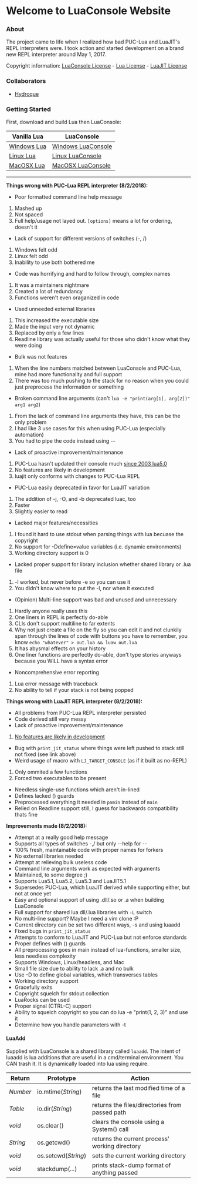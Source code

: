 # Welcome to LuaConsole Website

### About

The project came to life when I realized how bad PUC-Lua and LuaJIT's REPL interpreters were.
I took action and started development on a brand new REPL interpreter around May 1, 2017.

Copyright information: [LuaConsole License](https://hydroque.github.io/LuaConsole/LICENSE) - [Lua License](https://hydroque.github.io/LuaConsole/Lua%20LICENSE) - [LuaJIT License](https://hydroque.github.io/LuaConsole/LuaJIT%20LICENSE)

### Collaborators 

* [Hydroque](https://github.com/Hydroque)

### Getting Started

First, download and build Lua then LuaConsole:  

| Vanilla Lua | LuaConsole |
| ----------- | ----------------------- |
| [Windows Lua](https://github.com/Hydroque/LuaConsole/wiki/Build-Instructions#Windows) | [Windows LuaConsole](https://github.com/Hydroque/LuaConsole/wiki/Build-Instructions#windows-1) |
| [Linux Lua](https://github.com/Hydroque/LuaConsole/wiki/Build-Instructions#linux) | [Linux LuaConsole](https://github.com/Hydroque/LuaConsole/wiki/Build-Instructions#linux-1) |
| [MacOSX Lua](https://github.com/Hydroque/LuaConsole/wiki/Build-Instructions#mac-osx) | [MacOSX LuaConsole](https://github.com/Hydroque/LuaConsole/wiki/Build-Instructions#mac-osx) |

_____

**Things wrong with PUC-Lua REPL interpreter (8/2/2018):**
* Poor formatted command line help message
1. Mashed up
2. Not spaced
3. Full help/usage not layed out. `[options]` means a lot for ordering, doesn't it
* Lack of support for different versions of switches (-, /)
1. Windows felt odd
2. Linux felt odd
3. Inability to use both bothered me 
* Code was horrifying and hard to follow through, complex names
1. It was a maintainers nightmare
2. Created a lot of redundancy
3. Functions weren't even oraganized in code
* Used unneeded external libraries
1. This increased the executable size
2. Made the input very not dynamic
3. Replaced by only a few lines
4. Readline library was actually useful for those who didn't know what they were doing
* Bulk was not features
1. When the line numbers matched between LuaConsole and PUC-Lua, mine had more functionality and full support
2. There was too much pushing to the stack for no reason when you could just preprocess the information or something
* Broken command line arguments (can't `lua -e "print(arg[1], arg[2])" arg1 arg2`)
1. From the lack of command line arguments they have, this can be the only problem
2. I had like 3 use cases for this when using PUC-Lua (especially automation)
3. You had to pipe the code instead using --
* Lack of proactive improvement/maintenance
1. PUC-Lua hasn't updated their console much [since 2003 lua5.0](https://www.lua.org/versions.html)
2. No features are likely in development
3. luajit only conforms with changes to PUC-Lua REPL
* PUC-Lua easily deprecated in favor for LuaJIT variation
1. The addition of -j, -O, and -b deprecated luac, too
2. Faster
3. Slightly easier to read
* Lacked major features/necessities
1. I found it hard to use stdout when parsing things with lua becuase the copyright
2. No support for -Ddefine=value variables (i.e. dynamic environments)
3. Working directory support is 0
* Lacked proper support for library inclusion whether shared library or .lua file
1. -l worked, but never before -e so you can use it
2. You didn't know where to put the -l, nor when it executed
* (Opinion) Multi-line support was bad and unused and unnecessary
1. Hardly anyone really uses this
2. One liners in REPL is perfectly do-able
3. CLIs don't support multiline to far extents
4. Why not just create a file on the fly so you can edit it and not clunkily span through the lines of code with buttons you have to remember, you know `echo "whatever" > out.lua && luaw out.lua`
5. It has abysmal effects on your history
6. One liner functions are perfectly do-able, don't type stories anyways because you WILL have a syntax error
* Noncomprehensive error reporting
1. Lua error message with traceback
2. No ability to tell if your stack is not being popped

**Things wrong with LuaJIT REPL interpreter (8/2/2018):**
* All problems from PUC-Lua REPL interpreter persisted
* Code derived still very messy
* Lack of proactive improvement/maintenance
1. [No features are likely in development](https://github.com/tilkinsc/LuaConsole/wiki/LuaJIT-Readme)
* Bug with `print_jit_status` where things were left pushed to stack still not fixed (see link above)
* Weird usage of macro with `LJ_TARGET_CONSOLE` (as if it built as no-REPL)
1. Only ommited a few functions
2. Forced two executables to be present
* Needless single-use functions which aren't in-lined
* Defines lacked () guards
* Preprocessed everything it needed in `pamin` instead of `main`
* Relied on Readline support still, I guess for backwards compatibility thats fine

**Improvements made (8/2/2018):**
* Attempt at a really good help message
* Supports all types of switches -,/ but only --help for --
* 100% fresh, maintainable code with proper names for forkers
* No external libraries needed
* Attempt at relieving bulk useless code
* Command line arguments work as expected with arguments
* Maintained, to some degree ;)
* Supports Lua5.1, Lua5.2, Lua5.3 and LuaJIT5.1
* Supersedes PUC-Lua, which LuaJIT derived while supporting either, but not at once yet
* Easy and optional support of using .dll/.so or .a when building LuaConsole
* Full support for shared lua dll/.lua libraries with `-L` switch
* No multi-line support? Maybe I need a vim clone :P
* Current directory can be set two different ways, -s and using luaadd
* Fixed bugs in `print_jit_status`
* Attempts to conform to LuaJIT and PUC-Lua but not enforce standards
* Proper defines with () guards
* All preprocessing goes in main instead of lua-functions, smaller size, less needless complexity
* Supports Windows, Linux/headless, and Mac
* Small file size due to ability to lack .a and no bulk
* Use -D to define global variables, which transverses tables
* Working directory support
* Gracefully exits
* Copyright squelch for stdout collection
* LuaRocks can be used
* Proper signal (CTRL-C) support
* Ability to squelch copyright so you can do lua -e "print(1, 2, 3)" and use it
* Determine how you handle parameters with -t


#### LuaAdd

Supplied with LuaConsole is a shared library called `luaadd`. The intent of luaadd is lua additions that are useful in a cmd/terminal environment.
You CAN trash it. It is dynamically loaded into lua using require.

| Return   | Prototype           | Action                                         |
|----------|---------------------|------------------------------------------------|
| _Number_ | io.mtime(_String_)  | returns the last modified time of a file       |
| _Table_  | io.dir(_String_)    | returns the files/directories from passed path |
| _void_   | os.clear()          | clears the console using a System() call       |
| _String_ | os.getcwd()         | returns the current process' working directory |
| _void_   | os.setcwd(_String_) | sets the current working directory             |
| _void_   | stackdump(_..._)    | prints stack-dump format of anything passed    |


